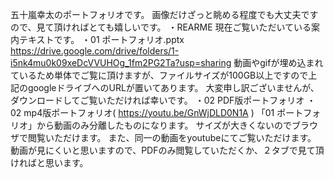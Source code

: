 五十嵐幸太のポートフォリオです。</n>
</n>
画像だけざっと眺める程度でも大丈夫ですので、見て頂ければとても嬉しいです。</n>
</n>
</n>
</n>
・REARME</n>
</n>
現在ご覧いただいている案内テキストです。</n>
</n>
</n>
</n>
・01 ポートフォリオ.pptx</n>
https://drive.google.com/drive/folders/1-i5nk4mu0k09xeDcVVUHOg_1fm2PG2Ta?usp=sharing </n>
動画やgifが埋め込まれているため単体でご覧に頂けますが、ファイルサイズが100GB以上ですので上記のgoogleドライブへのURLが置いてあります。</n>
大変申し訳ございませんが、ダウンロードしてご覧いただければ幸いです。</n>
</n>
</n>
</n>
・02 PDF版ポートフォリオ</n>
・02 mp4版ポートフォリオ( https://youtu.be/GnWjDLD0N1A )</n>
</n>
「01 ポートフォリオ」から動画のみ分離したものになります。</n>
サイズが大きくないのでブラウザで閲覧いただけます。</n>
また、同一の動画をyoutubeにてご覧いただけます。</n>
</n>
動画が見にくいと思いますので、PDFのみ閲覧していただくか、２タブで見て頂ければと思います。</n>
